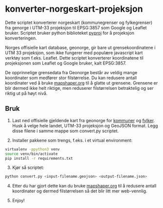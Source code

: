 # konverter-norgeskart-projeksjon

Dette scriptet konverterer norgeskart (kommunegrenser og fylkegrenser) fra genorge i UTM-33 projeksjon 
til EPSG:3857 som Google og Leaflet bruker.
Scriptet bruker python biblioteket [pyproj](https://pypi.org/project/pyproj/) for å projeksjon konverteringen.

Norges offisielle kart database, geonorge, gir bare ut grensekoordinatene i UTM 33 projeksjon, 
som ikke fungerer med populære javascript kart verktøy som f.eks. Leaflet. 
Dette scriptet konverterer koordinatene til projeksjonen som Leaflet og Google bruker, kalt EPSG:3857.

De opprinnelige grensedata fra Geonorge består av veldig mange koordinater som medfører stor filstørrelse. 
Du kan redusere antall koordinater ved å bruke [mapshaper.org](http://mapshaper.org) til å glatte ut grensene. 
Grensene er blir dermed ikke helt riktige, men reduserer filstørrelsen betraktelig og ser riktig ut på høyt nivå.


## Bruk

1. Last ned offisielle gjeldende kart fra geonorge for [kommuner](https://kartkatalog.geonorge.no/metadata/041f1e6e-bdbc-4091-b48f-8a5990f3cc5b) og [fylker](https://kartkatalog.geonorge.no/metadata/6093c8a8-fa80-11e6-bc64-92361f002671). Husk å velge hele landet, UTM-33 projeksjon og GeoJSON format. Legg disse filene i samme mappe som convert.py scriptet.

2. Installer pakkene som trengs, f.eks. i et virtual environment:
```bash
virtualenv -ppython3 venv
source venv/bin/activate
pip install -r requirements.txt
```

3. Kjør så scriptet:
```bash
python convert.py <input-filename.geojson> <output-filename.json>
```

4. Etter du har gjort dette kan du bruke [mapshaper.org](http://mapshaper.org) til å redusere antall koordinater og dermed filstørrelsen så det blir litt mer web-vennlig.

5. Enjoy!
